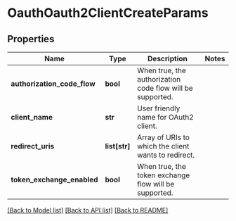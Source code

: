 # OauthOauth2ClientCreateParams

## Properties
Name | Type | Description | Notes
------------ | ------------- | ------------- | -------------
**authorization_code_flow** | **bool** | When true, the authorization code flow will be supported. | 
**client_name** | **str** | User friendly name for OAuth2 client. | 
**redirect_uris** | **list[str]** | Array of URIs to which the client wants to redirect. | 
**token_exchange_enabled** | **bool** | When true, the token exchange flow will be supported. | 

[[Back to Model list]](../README.md#documentation-for-models) [[Back to API list]](../README.md#documentation-for-api-endpoints) [[Back to README]](../README.md)


